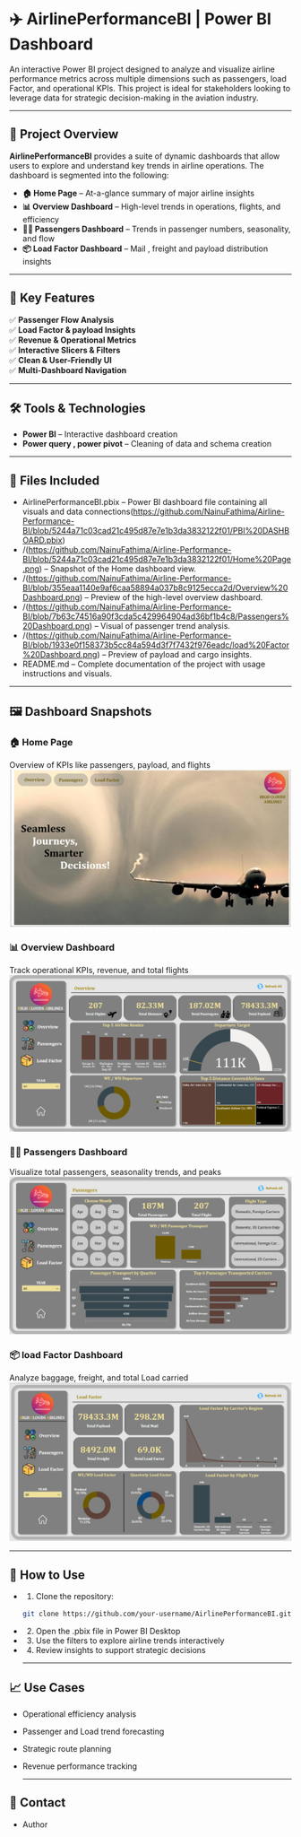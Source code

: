 # ✈️ AirlinePerformanceBI | Power BI Dashboard

An interactive Power BI project designed to analyze and visualize airline performance metrics across multiple dimensions such as passengers, load Factor, and operational KPIs. This project is ideal for stakeholders looking to leverage data for strategic decision-making in the aviation industry.

---

## 📌 Project Overview

**AirlinePerformanceBI** provides a suite of dynamic dashboards that allow users to explore and understand key trends in airline operations. The dashboard is segmented into the following:

- **🏠 Home Page** – At-a-glance summary of major airline insights
- **📊 Overview Dashboard** – High-level trends in operations, flights, and efficiency
- **🧑‍✈️ Passengers Dashboard** – Trends in passenger numbers, seasonality, and flow
- **📦 Load Factor Dashboard** – Mail , freight and payload distribution insights

---

## 🚀 Key Features

✅ **Passenger Flow Analysis**  
✅ **Load Factor & payload Insights**  
✅ **Revenue & Operational Metrics**  
✅ **Interactive Slicers & Filters**  
✅ **Clean & User-Friendly UI**  
✅ **Multi-Dashboard Navigation**

---

## 🛠️ Tools & Technologies

- **Power BI** – Interactive dashboard creation  
- **Power query , power pivot** – Cleaning of data and schema creation 

---

## 📁 Files Included

- AirlinePerformanceBI.pbix – Power BI dashboard file containing all visuals and data connections(https://github.com/NainuFathima/Airline-Performance-BI/blob/5244a71c03cad21c495d87e7e1b3da3832122f01/PBI%20DASHBOARD.pbix)
- /(https://github.com/NainuFathima/Airline-Performance-BI/blob/5244a71c03cad21c495d87e7e1b3da3832122f01/Home%20Page.png) – Snapshot of the Home dashboard view.
- /(https://github.com/NainuFathima/Airline-Performance-BI/blob/355eaa1140e9af6caa58894a037b8c9125ecca2d/Overview%20Dashboard.png) – Preview of the high-level overview dashboard.
- /(https://github.com/NainuFathima/Airline-Performance-BI/blob/7b63c74516a90f3cda5c429964904ad36bf1b4c8/Passengers%20Dashboard.png) – Visual of passenger trend analysis.
- /(https://github.com/NainuFathima/Airline-Performance-BI/blob/1933e0f158373b5cc84a594d3f7f7432f976eadc/load%20Factor%20Dashboard.png) – Preview of payload and cargo insights.
- README.md – Complete documentation of the project with usage instructions and visuals.

---

## 🖼️ Dashboard Snapshots

### 🏠 Home Page
Overview of KPIs like passengers, payload, and flights  
![Home Page](https://github.com/NainuFathima/Airline-Performance-BI/blob/5244a71c03cad21c495d87e7e1b3da3832122f01/Home%20Page.png)

### 📊 Overview Dashboard  
Track operational KPIs, revenue, and total flights  
![Overview Dashboard](https://github.com/NainuFathima/Airline-Performance-BI/blob/355eaa1140e9af6caa58894a037b8c9125ecca2d/Overview%20Dashboard.png)

### 🧑‍✈️ Passengers Dashboard  
Visualize total passengers, seasonality trends, and peaks  
![Passengers Dashboard](https://github.com/NainuFathima/Airline-Performance-BI/blob/7b63c74516a90f3cda5c429964904ad36bf1b4c8/Passengers%20Dashboard.png)

### 📦 load Factor Dashboard  
Analyze baggage, freight, and total Load carried  
![Load Factor Dashboard](https://github.com/NainuFathima/Airline-Performance-BI/blob/1933e0f158373b5cc84a594d3f7f7432f976eadc/load%20Factor%20Dashboard.png)

---

## 🔧 How to Use

- 1. Clone the repository:
   ```bash
   git clone https://github.com/your-username/AirlinePerformanceBI.git

- 2. Open the .pbix file in Power BI Desktop

- 3. Use the filters to explore airline trends interactively

- 4. Review insights to support strategic decisions

  ---

## 📈 Use Cases

- Operational efficiency analysis
- Passenger and Load trend forecasting
- Strategic route planning
- Revenue performance tracking

  ---

## 📩 Contact

- Author 








